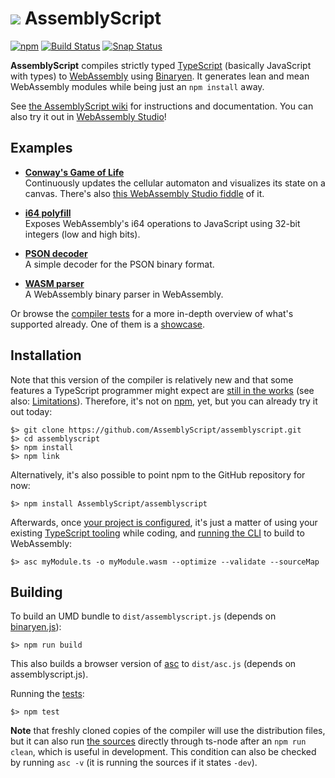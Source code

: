 ![](https://avatars1.githubusercontent.com/u/28916798?s=64) AssemblyScript
=================

[![npm](https://img.shields.io/npm/v/assemblyscript.svg)](https://www.npmjs.com/package/assemblyscript)
[![Build Status](https://travis-ci.org/AssemblyScript/assemblyscript.svg?branch=master)](https://travis-ci.org/AssemblyScript/assemblyscript)
[![Snap Status](https://build.snapcraft.io/badge/AssemblyScript/assemblyscript.svg)](https://build.snapcraft.io/user/AssemblyScript/assemblyscript)

**AssemblyScript** compiles strictly typed [TypeScript](http://www.typescriptlang.org) (basically JavaScript with types) to [WebAssembly](http://webassembly.org) using [Binaryen](https://github.com/WebAssembly/binaryen). It generates lean and mean WebAssembly modules while being just an `npm install` away.

See [the AssemblyScript wiki](https://github.com/AssemblyScript/assemblyscript/wiki) for instructions and documentation. You can also try it out in [WebAssembly Studio](https://webassembly.studio)!

Examples
--------

* **[Conway's Game of Life](./examples/game-of-life)**<br />
  Continuously updates the cellular automaton and visualizes its state on a canvas. There's also [this WebAssembly Studio fiddle](https://webassembly.studio/?f=gvuw4enb3qk) of it.

* **[i64 polyfill](./examples/i64-polyfill)**<br />
  Exposes WebAssembly's i64 operations to JavaScript using 32-bit integers (low and high bits).

* **[PSON decoder](./examples/pson)**<br />
  A simple decoder for the PSON binary format.

* **[WASM parser](./lib/parse)**<br />
  A WebAssembly binary parser in WebAssembly.

Or browse the [compiler tests](./tests/compiler) for a more in-depth overview of what's supported already. One of them is a [showcase](./tests/compiler/showcase.ts).

Installation
------------

Note that this version of the compiler is relatively new and that some features a TypeScript programmer might expect are [still in the works](https://github.com/AssemblyScript/assemblyscript/wiki/Status-and-Roadmap) (see also: [Limitations](https://github.com/AssemblyScript/assemblyscript/wiki/Limitations)). Therefore, it's not on [npm](https://www.npmjs.com/package/assemblyscript), yet, but you can already try it out today:

```
$> git clone https://github.com/AssemblyScript/assemblyscript.git
$> cd assemblyscript
$> npm install
$> npm link
```

Alternatively, it's also possible to point npm to the GitHub repository for now:

```
$> npm install AssemblyScript/assemblyscript
```

Afterwards, once [your project is configured](https://github.com/AssemblyScript/assemblyscript/wiki/Configuring-a-project), it's just a matter of using your existing [TypeScript tooling](https://code.visualstudio.com) while coding, and [running the CLI](https://github.com/AssemblyScript/assemblyscript/wiki/Using-the-CLI) to build to WebAssembly:

```
$> asc myModule.ts -o myModule.wasm --optimize --validate --sourceMap
```

Building
--------

To build an UMD bundle to `dist/assemblyscript.js` (depends on [binaryen.js](https://github.com/AssemblyScript/binaryen.js)):

```
$> npm run build
```

This also builds a browser version of [asc](./bin) to `dist/asc.js` (depends on assemblyscript.js).

Running the [tests](./tests):

```
$> npm test
```

**Note** that freshly cloned copies of the compiler will use the distribution files, but it can also run [the sources](./src) directly through ts-node after an `npm run clean`, which is useful in development. This condition can also be checked by running `asc -v` (it is running the sources if it states `-dev`).
